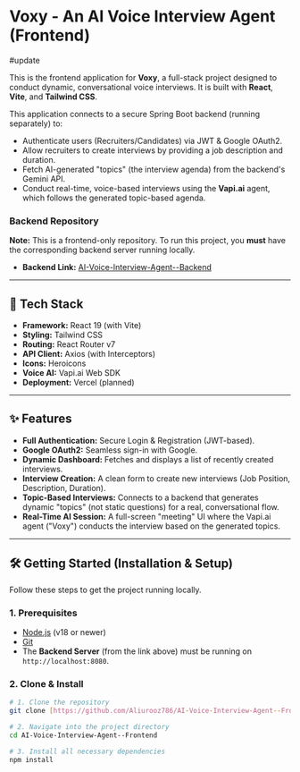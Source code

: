 # Voxy - An AI Voice Interview Agent (Frontend)
#update

This is the frontend application for **Voxy**, a full-stack project designed to conduct dynamic, conversational voice interviews. It is built with **React**, **Vite**, and **Tailwind CSS**.

This application connects to a secure Spring Boot backend (running separately) to:
* Authenticate users (Recruiters/Candidates) via JWT & Google OAuth2.
* Allow recruiters to create interviews by providing a job description and duration.
* Fetch AI-generated "topics" (the interview agenda) from the backend's Gemini API.
* Conduct real-time, voice-based interviews using the **Vapi.ai** agent, which follows the generated topic-based agenda.

### Backend Repository
**Note:** This is a frontend-only repository. To run this project, you **must** have the corresponding backend server running locally.
* **Backend Link:** [AI-Voice-Interview-Agent--Backend](https://github.com/Aliurooz786/AI-Voice-Interview-Agent--Backend)

---

## 🚀 Tech Stack

* **Framework:** React 19 (with Vite)
* **Styling:** Tailwind CSS
* **Routing:** React Router v7
* **API Client:** Axios (with Interceptors)
* **Icons:** Heroicons
* **Voice AI:** Vapi.ai Web SDK
* **Deployment:** Vercel (planned)

---

## ✨ Features

* **Full Authentication:** Secure Login & Registration (JWT-based).
* **Google OAuth2:** Seamless sign-in with Google.
* **Dynamic Dashboard:** Fetches and displays a list of recently created interviews.
* **Interview Creation:** A clean form to create new interviews (Job Position, Description, Duration).
* **Topic-Based Interviews:** Connects to a backend that generates dynamic "topics" (not static questions) for a real, conversational flow.
* **Real-Time AI Session:** A full-screen "meeting" UI where the Vapi.ai agent ("Voxy") conducts the interview based on the generated topics.

---

## 🛠️ Getting Started (Installation & Setup)

Follow these steps to get the project running locally.

### 1. Prerequisites

* [Node.js](https://nodejs.org/) (v18 or newer)
* [Git](https://git-scm.com/)
* The **Backend Server** (from the link above) must be running on `http://localhost:8080`.

### 2. Clone & Install

```bash
# 1. Clone the repository
git clone [https://github.com/Aliurooz786/AI-Voice-Interview-Agent--Frontend.git](https://github.com/Aliurooz786/AI-Voice-Interview-Agent--Frontend.git)

# 2. Navigate into the project directory
cd AI-Voice-Interview-Agent--Frontend

# 3. Install all necessary dependencies
npm install